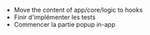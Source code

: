 - Move the content of app/core/logic to hooks
- Finir d'implémenter les tests
- Commencer la partie popup in-app